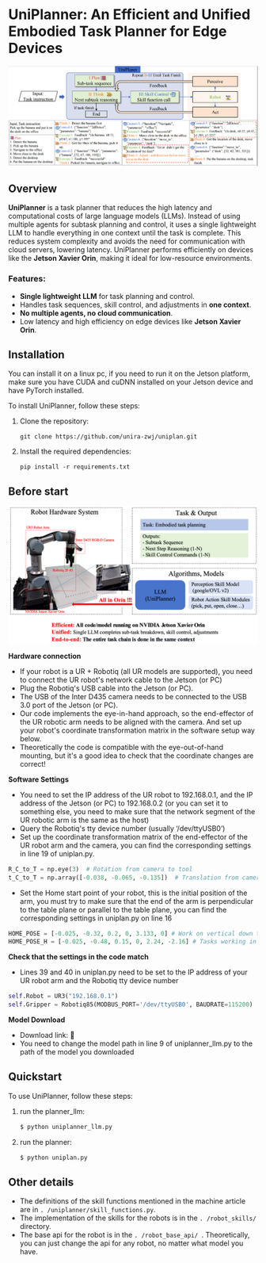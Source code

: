 # UniPlanner: An Efficient and Unified Embodied Task Planner for Edge Devices

![Overview of UniPlanner](./images/framework.png)


## Overview

**UniPlanner** is a task planner that reduces the high latency and computational costs of large language models (LLMs). Instead of using multiple agents for subtask planning and control, it uses a single lightweight LLM to handle everything in one context until the task is complete. This reduces system complexity and avoids the need for communication with cloud servers, lowering latency. UniPlanner performs efficiently on devices like the **Jetson Xavier Orin**, making it ideal for low-resource environments.

### Features:
- **Single lightweight LLM** for task planning and control.
- Handles task sequences, skill control, and adjustments in **one context**.
- **No multiple agents, no cloud communication**.
- Low latency and high efficiency on edge devices like **Jetson Xavier Orin**.

## Installation

You can install it on a linux pc, if you need to run it on the Jetson platform, make sure you have CUDA and cuDNN installed on your Jetson device and have PyTorch installed.

To install UniPlanner, follow these steps:

1. Clone the repository:
   ```
   git clone https://github.com/unira-zwj/uniplan.git
   ```

2. Install the required dependencies:
   ```
   pip install -r requirements.txt
   ```

## Before start
![Overview of UniPlanner](./images/Hardware_and_software.png "Magic Gardens")

**Hardware connection**
- If your robot is a UR + Robotiq (all UR models are supported), you need to connect the UR robot's network cable to the Jetson (or PC)
- Plug the Robotiq's USB cable into the Jetson (or PC).
- The USB of the Inter D435 camera needs to be connected to the USB 3.0 port of the Jetson (or PC).
- Our code implements the eye-in-hand approach, so the end-effector of the UR robotic arm needs to be aligned with the camera. And set up your robot's coordinate transformation matrix in the software setup way below.
- Theoretically the code is compatible with the eye-out-of-hand mounting, but it's a good idea to check that the coordinate changes are correct!

**Software Settings**
- You need to set the IP address of the UR robot to 192.168.0.1, and the IP address of the Jetson (or PC) to 192.168.0.2 (or you can set it to something else, you need to make sure that the network segment of the UR robotic arm is the same as the host)
- Query the Robotiq's tty device number (usually ‘/dev/ttyUSB0’)
- Set up the coordinate transformation matrix of the end-effector of the UR robot arm and the camera, you can find the corresponding settings in line 19 of uniplan.py.
```python
R_C_to_T = np.eye(3)  # Rotation from camera to tool
t_C_to_T = np.array([-0.038, -0.065, -0.135])  # Translation from camera to tool
```
- Set the Home start point of your robot, this is the initial position of the arm, you must try to make sure that the end of the arm is perpendicular to the table plane or parallel to the table plane, you can find the corresponding settings in uniplan.py on line 16
```python
HOME_POSE = [-0.025, -0.32, 0.2, 0, 3.133, 0] # Work on vertical down tasks (e.g. desktop grabbing)
HOME_POSE_H = [-0.025, -0.48, 0.15, 0, 2.24, -2.16] # Tasks working in horizontal operation (e.g. opening and closing drawers)
```

**Check that the settings in the code match**
- Lines 39 and 40 in uniplan.py need to be set to the IP address of your UR robot arm and the Robotiq tty device number
```python
self.Robot = UR3("192.168.0.1")
self.Gripper = Robotiq85(MODBUS_PORT='/dev/ttyUSB0', BAUDRATE=115200)
```

**Model Download**
- Download link: 🔗
- You need to change the model path in line 9 of uniplanner_llm.py to the path of the model you downloaded

## Quickstart

To use UniPlanner, follow these steps:

1. run the planner_llm:
   ```python
   $ python uniplanner_llm.py
   ```

2. run the planner:
   ```python
   $ python uniplan.py
   ```

## Other details
- The definitions of the skill functions mentioned in the machine article are in `. /uniplanner/skill_functions.py`.
- The implementation of the skills for the robots is in the `. /robot_skills/` directory.
- The base api for the robot is in the `. /robot_base_api/ `. Theoretically, you can just change the api for any robot, no matter what model you have.